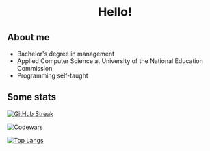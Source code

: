 <h1 align="center">
Hello!
</h1>
  
<h2>
  About me
</h2>
<ul>
  <li>Bachelor's degree in management</li>
  <li>Applied Computer Science at University of the National Education Commission</li>
  <li>Programming self-taught</li>
</ul>    
<h2>
  Some stats
</h2>
<p>
  
[![GitHub Streak](https://streak-stats.demolab.com/?user=IwanMarcin)](https://git.io/streak-stats)

![Codewars](https://github.r2v.ch/codewars?user=imarcin&theme=gradient)

[![Top Langs](https://github-readme-stats.vercel.app/api/top-langs/?username=IwanMarcin&layout=compact&theme=dracula&hide_border=true)](https://github.com/anuraghazra/github-readme-stats)

</p>

<br/>

